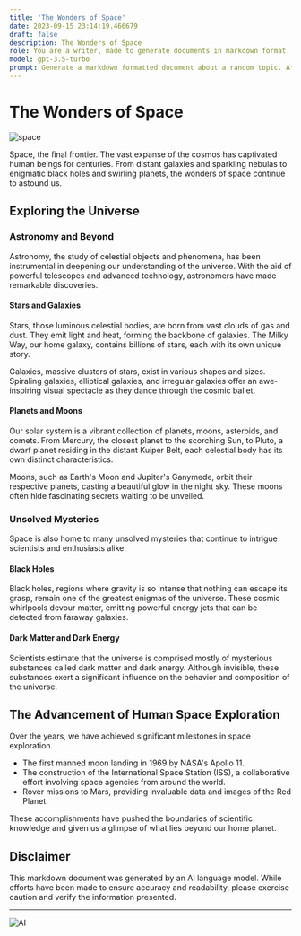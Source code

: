 ```yaml
---
title: 'The Wonders of Space'
date: 2023-09-15 23:14:19.466679
draft: false
description: The Wonders of Space
role: You are a writer, made to generate documents in markdown format. It is very important that all of the documents you generate are in valid markdown format.
model: gpt-3.5-turbo
prompt: Generate a markdown formatted document about a random topic. At the bottom, include a disclaimer explaining that the document was generated by you. The first line of the document should be the title. Make sure that the entire document is in proper markdown format, using a mix of various tags to make the document visually appealing.
---
```


# The Wonders of Space

![space](https://images.unsplash.com/photo-1492724724892-8294406e9fb5?ixlib=rb-1.2.1&auto=format&fit=crop&w=1350&q=80)

Space, the final frontier. The vast expanse of the cosmos has captivated human beings for centuries. From distant galaxies and sparkling nebulas to enigmatic black holes and swirling planets, the wonders of space continue to astound us.

## Exploring the Universe

### Astronomy and Beyond

Astronomy, the study of celestial objects and phenomena, has been instrumental in deepening our understanding of the universe. With the aid of powerful telescopes and advanced technology, astronomers have made remarkable discoveries.

#### Stars and Galaxies

Stars, those luminous celestial bodies, are born from vast clouds of gas and dust. They emit light and heat, forming the backbone of galaxies. The Milky Way, our home galaxy, contains billions of stars, each with its own unique story.

Galaxies, massive clusters of stars, exist in various shapes and sizes. Spiraling galaxies, elliptical galaxies, and irregular galaxies offer an awe-inspiring visual spectacle as they dance through the cosmic ballet.

#### Planets and Moons

Our solar system is a vibrant collection of planets, moons, asteroids, and comets. From Mercury, the closest planet to the scorching Sun, to Pluto, a dwarf planet residing in the distant Kuiper Belt, each celestial body has its own distinct characteristics.

Moons, such as Earth's Moon and Jupiter's Ganymede, orbit their respective planets, casting a beautiful glow in the night sky. These moons often hide fascinating secrets waiting to be unveiled.

### Unsolved Mysteries

Space is also home to many unsolved mysteries that continue to intrigue scientists and enthusiasts alike.

#### Black Holes

Black holes, regions where gravity is so intense that nothing can escape its grasp, remain one of the greatest enigmas of the universe. These cosmic whirlpools devour matter, emitting powerful energy jets that can be detected from faraway galaxies.

#### Dark Matter and Dark Energy

Scientists estimate that the universe is comprised mostly of mysterious substances called dark matter and dark energy. Although invisible, these substances exert a significant influence on the behavior and composition of the universe.

## The Advancement of Human Space Exploration

Over the years, we have achieved significant milestones in space exploration.

- The first manned moon landing in 1969 by NASA's Apollo 11.
- The construction of the International Space Station (ISS), a collaborative effort involving space agencies from around the world.
- Rover missions to Mars, providing invaluable data and images of the Red Planet.

These accomplishments have pushed the boundaries of scientific knowledge and given us a glimpse of what lies beyond our home planet.

## Disclaimer

This markdown document was generated by an AI language model. While efforts have been made to ensure accuracy and readability, please exercise caution and verify the information presented.

* * *

![AI](https://images.unsplash.com/photo-1518548416339-117db7db1334?ixlib=rb-1.2.1&auto=format&fit=crop&w=1500&q=80)

